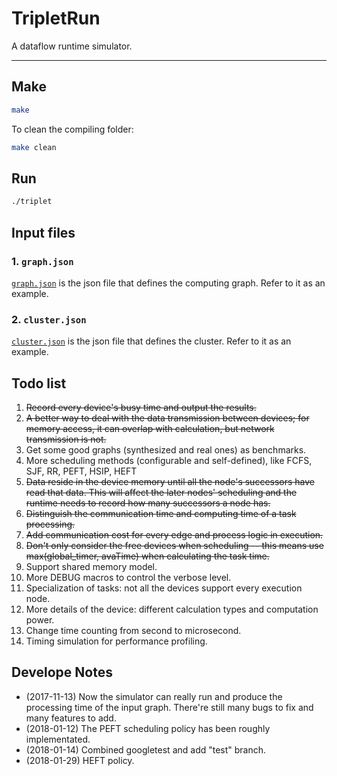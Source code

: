 # TripletRun
A dataflow runtime simulator.

------

## Make
```bash
make
```

To clean the compiling folder:
```bash
make clean
```

## Run
```bash
./triplet
```

## Input files

### 1. `graph.json`

[`graph.json`](graph.json) is the json file that defines the computing graph. Refer to it as an example.

### 2. `cluster.json`

[`cluster.json`](cluster.json) is the json file that defines the cluster. Refer to it as an example.

## Todo list
1. ~~Record every device's busy time and output the results.~~
2. ~~A better way to deal with the data transmission between devices; for memory access, it can overlap with calculation, but network transmission is not.~~
3. Get some good graphs (synthesized and real ones) as benchmarks.
4. More scheduling methods (configurable and self-defined), like FCFS, SJF, RR, PEFT, HSIP, HEFT
5. ~~Data reside in the device memory until all the node's successors have read that data. This will affect the later nodes' scheduling and the runtime needs to record how many successors a node has.~~
6. ~~Distinguish the communication time and computing time of a task processing.~~
7. ~~Add communication cost for every edge and process logic in execution.~~
8. ~~Don't only consider the free devices when scheduling -- this means use max(global_timer, avaTime) when calculating the task time.~~
9. Support shared memory model.
10. More DEBUG macros to control the verbose level.
11. Specialization of tasks: not all the devices support every execution node.
12. More details of the device: different calculation types and computation power.
13. Change time counting from second to microsecond.
14. Timing simulation for performance profiling.

## Develope Notes
- (2017-11-13) Now the simulator can really run and produce the processing time of the input graph. There're still many bugs to fix and many features to add.
- (2018-01-12) The PEFT scheduling policy has been roughly implementated.
- (2018-01-14) Combined googletest and add "test" branch.
- (2018-01-29) HEFT policy.
